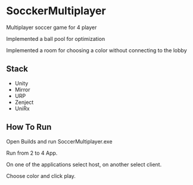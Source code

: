 # SocckerMultiplayer

Multiplayer soccer game for 4 player

Implemented a ball pool for optimization

Implemented a room for choosing a color without connecting to the lobby
## Stack

- Unity
- Mirror
- URP
- Zenject
- UniRx

## How To Run

Open Builds and run SoccerMultiplayer.exe

Run from 2 to 4 App.

On one of the applications select host, on another select client.

Choose color and click play.
